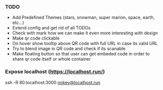 ### TODO

- Add Predefined Themes (stars, snowman, super marion, space, earth, etc...)
- Extend config and get rid of all TODOs
- Check with mark how we can make it even more interesting with design
- Make qr code clickable
- On hover show tooltip above QR code with full URL in case its valid URL
- Try to blend image in QR code and check if its scanable
- Make floating button so that user can get embeded code in order to share qr code itself or whole container


### Expose localhost (https://localhost.run/)
ssh -R 80:localhost:3000 nokey@localhost.run